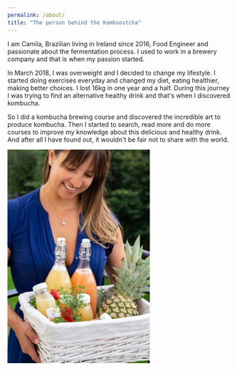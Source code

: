 ```yaml
---
permalink: /about/
title: "The person behind the Komboostcha"
---
```


<main id="main" class="page-content" aria-label="Content">
  <div class="inner">
    <div class="entry-wrap">
      <div class="entry-content">
        <p>I am Camila, Brazilian living in Ireland since 2016, Food Engineer and passionate about the fermentation process. I used to work in a brewery company and that is when my passion started.</p>
        <p>In March 2018, I was overweight and I decided to change my lifestyle. I started doing exercises everyday and changed my diet, eating healthier, making better choices. I lost 16kg in one year and a half. During this journey I was trying to find an alternative healthy drink and that's when I discovered kombucha.</p>
        <p>So I did a kombucha brewing course and discovered the incredible art to produce kombucha. Then I started to search, read more and do more courses to improve my knowledge about this delicious and healthy drink. And after all I have found out, it wouldn't be fair not to share with the world.</p>
      </div>
      <aside class="sidebar__right">
          <img class="author-picture" src="/assets/images/bio.jpeg" alt="Camila Curvelo" />
      </aside>
    </div>
  </div>
</main>
